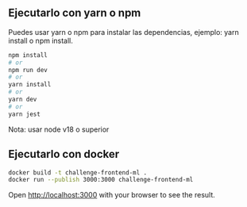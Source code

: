 ## Ejecutarlo con yarn o npm

Puedes usar yarn o npm para instalar las dependencias, ejemplo: yarn install o npm install.

```bash
npm install
# or
npm run dev
# or
yarn install
# or
yarn dev
# or
yarn jest
```

Nota: usar node v18 o superior

## Ejecutarlo con docker

```bash
docker build -t challenge-frontend-ml .
docker run --publish 3000:3000 challenge-frontend-ml
```

Open [http://localhost:3000](http://localhost:3000) with your browser to see the result.